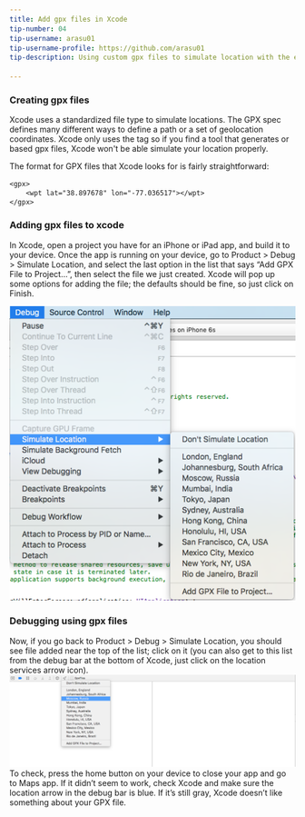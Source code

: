 ```yaml
---
title: Add gpx files in Xcode
tip-number: 04
tip-username: arasu01
tip-username-profile: https://github.com/arasu01
tip-description: Using custom gpx files to simulate location with the existing location in Xcode.

---
```


### Creating gpx files

Xcode uses a standardized file type to simulate locations. The GPX spec defines many different ways to define a path or a set of geolocation coordinates. Xcode only uses the <wpt> tag so if you find a tool that generates <rte> or <trk> based gpx files, Xcode won't be able simulate your location properly.

The format for GPX files that Xcode looks for is fairly straightforward:

    <gpx>
        <wpt lat="38.897678" lon="-77.036517"></wpt>
    </gpx>


### Adding gpx files to xcode

In Xcode, open a project you have for an iPhone or iPad app, and build it to your device. Once the app is running on your device, go to Product > Debug > Simulate Location, and select the last option in the list that says “Add GPX File to Project…”, then select the file we just created. Xcode will pop up some options for adding the file; the defaults should be fine, so just click on Finish.

![Adding gpx files](Menu_bar.png "Adding gpx files")

### Debugging using gpx files

Now, if you go back to Product > Debug > Simulate Location, you should see file added near the top of the list; click on it (you can also get to this list from the debug bar at the bottom of Xcode, just click on the location services arrow icon). 
![Viewing gpx files](Console_area.png "Viewing gpx files")
To check, press the home button on your device to close your app and go to Maps app. If it didn’t seem to work, check Xcode and make sure the location arrow in the debug bar is blue. If it’s still gray, Xcode doesn’t like something about your GPX file.

